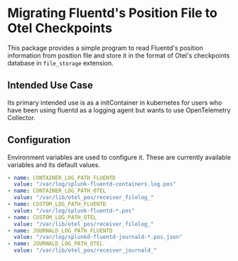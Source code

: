 # Migrating Fluentd's Position File to Otel Checkpoints

This package provides a simple program to read Fluentd's position information 
from position file and store it in the format of Otel's checkpoints database 
in `file_storage` extension.

## Intended Use Case

Its primary intended use is as a initContainer in kubernetes for users who have 
been using fluentd as a logging agent but wants to use OpenTelemetry Collector. 

## Configuration

Environment variables are used to configure it. These are currently available 
variables and its default values.
```yaml
- name: CONTAINER_LOG_PATH_FLUENTD
  value: "/var/log/splunk-fluentd-containers.log.pos"
- name: CONTAINER_LOG_PATH_OTEL
  value: "/var/lib/otel_pos/receiver_filelog_"
- name: CUSTOM_LOG_PATH_FLUENTD
  value: "/var/log/splunk-fluentd-*.pos"
- name: CUSTOM_LOG_PATH_OTEL
  value: "/var/lib/otel_pos/receiver_filelog_"
- name: JOURNALD_LOG_PATH_FLUENTD
  value: "/var/log/splunkd-fluentd-journald-*.pos.json"
- name: JOURNALD_LOG_PATH_OTEL
  value: "/var/lib/otel_pos/receiver_journald_"
```